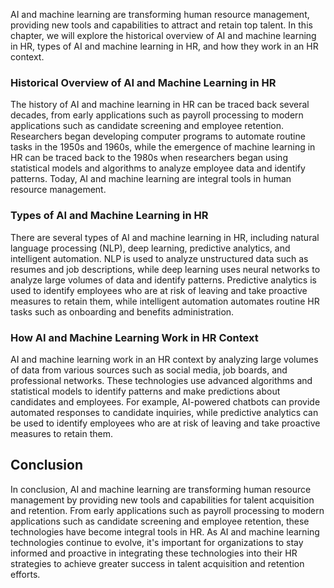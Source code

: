 



AI and machine learning are transforming human resource management, providing new tools and capabilities to attract and retain top talent. In this chapter, we will explore the historical overview of AI and machine learning in HR, types of AI and machine learning in HR, and how they work in an HR context.

### Historical Overview of AI and Machine Learning in HR

The history of AI and machine learning in HR can be traced back several decades, from early applications such as payroll processing to modern applications such as candidate screening and employee retention. Researchers began developing computer programs to automate routine tasks in the 1950s and 1960s, while the emergence of machine learning in HR can be traced back to the 1980s when researchers began using statistical models and algorithms to analyze employee data and identify patterns. Today, AI and machine learning are integral tools in human resource management.

### Types of AI and Machine Learning in HR

There are several types of AI and machine learning in HR, including natural language processing (NLP), deep learning, predictive analytics, and intelligent automation. NLP is used to analyze unstructured data such as resumes and job descriptions, while deep learning uses neural networks to analyze large volumes of data and identify patterns. Predictive analytics is used to identify employees who are at risk of leaving and take proactive measures to retain them, while intelligent automation automates routine HR tasks such as onboarding and benefits administration.

### How AI and Machine Learning Work in HR Context

AI and machine learning work in an HR context by analyzing large volumes of data from various sources such as social media, job boards, and professional networks. These technologies use advanced algorithms and statistical models to identify patterns and make predictions about candidates and employees. For example, AI-powered chatbots can provide automated responses to candidate inquiries, while predictive analytics can be used to identify employees who are at risk of leaving and take proactive measures to retain them.

Conclusion
----------

In conclusion, AI and machine learning are transforming human resource management by providing new tools and capabilities for talent acquisition and retention. From early applications such as payroll processing to modern applications such as candidate screening and employee retention, these technologies have become integral tools in HR. As AI and machine learning technologies continue to evolve, it's important for organizations to stay informed and proactive in integrating these technologies into their HR strategies to achieve greater success in talent acquisition and retention efforts.
